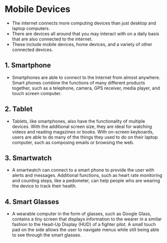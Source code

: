 # Mobile Devices

- The internet connects more computing devices than just desktop and laptop computers. 
- There are devices all around that you may interact with on a daily basis that are also connected to the internet. 
- These include mobile devices, home devices, and a variety of other connected devices.

## **1. Smartphone**

- Smartphones are able to connect to the Internet from almost anywhere. Smart phones combine the functions of many different products together, such as a telephone, camera, GPS receiver, media player, and touch screen computer.

## **2. Tablet**

- Tablets, like smartphones, also have the functionality of multiple devices. With the additional screen size, they are ideal for watching videos and reading magazines or books. With on-screen keyboards, users are able to do many of the things they used to do on their laptop computer, such as composing emails or browsing the web.

## **3. Smartwatch**

- A smartwatch can connect to a smart phone to provide the user with alerts and messages. Additional functions, such as heart rate monitoring and counting steps, like a pedometer, can help people who are wearing the device to track their health. 

## **4. Smart Glasses**

- A wearable computer in the form of glasses, such as Google Glass, contains a tiny screen that displays information to the wearer in a similar fashion to the Head-Up Display (HUD) of a fighter pilot. A small touch pad on the side allows the user to navigate menus while still being able to see through the smart glasses. 
